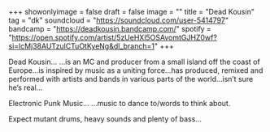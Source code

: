+++
showonlyimage = false
draft = false
image = ""
title = "Dead Kousin"
tag = "dk"
soundcloud = "https://soundcloud.com/user-5414797"
bandcamp = "https://deadkousin.bandcamp.com/"
spotify = "https://open.spotify.com/artist/5zUeHXl5OSAvomtGJHZ0wf?si=lcMj38AUTzulCTuOtKyeNg&dl_branch=1"
+++

Dead Kousin…
…is an MC and producer from a small island off the coast of Europe…is inspired by music as a uniting force…has produced, remixed and performed with artists and bands in various parts of the world…isn’t sure he’s real…

Electronic Punk Music…
…music to dance to/words to think about.

Expect mutant drums, heavy sounds and plenty of bass…